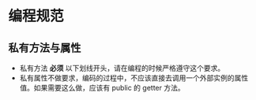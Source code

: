# 编程规范

## 私有方法与属性

- 私有方法 **必须** 以下划线开头，请在编程的时候严格遵守这个要求。
- 私有属性不做要求，编码的过程中，不应该直接去调用一个外部实例的属性值。如果需要这么做，应该有 public 的 getter 方法。
